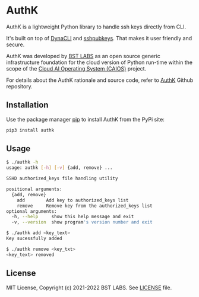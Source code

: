 # AuthK

AuthK is a lightweight Python library to handle ssh keys directly from CLI.

It's built on top of [DynaCLI](https://pypi.org/project/dynacli/) and [sshpubkeys](https://pypi.org/project/sshpubkeys/).
That makes it user friendly and secure.

AuthK was developed by [BST LABS](https://github.com/BstLabs/) as an open source generic infrastructure foundation for the cloud version of Python run-time within the scope of the [Cloud AI Operating System (CAIOS)](http://caios.io) project.

For details about the AuthK rationale and source code, refer to [AuthK](https://github.com/BstLabs/authk/tree/main) Github repository.

## Installation

Use the package manager [pip](https://pip.pypa.io/en/stable/) to install AuthK from the PyPi site:

```bash
pip3 install authk
```

## Usage

```bash
$ ./authk -h
usage: authk [-h] [-v] {add, remove} ...

SSHD authorized_keys file handling utility

positional arguments:
  {add, remove}
    add        Add key to authorized_keys list
    remove     Remove key from the authorized_keys list
optional arguments:
  -h, --help     show this help message and exit
  -v, --version  show program's version number and exit
```

```bash
$ ./authk add <key_text>
Key sucessfully added

$ ./authk remove <key_txt>
<key_text> removed
```

## License

MIT License, Copyright (c) 2021-2022 BST LABS. See [LICENSE](LICENSE) file.
